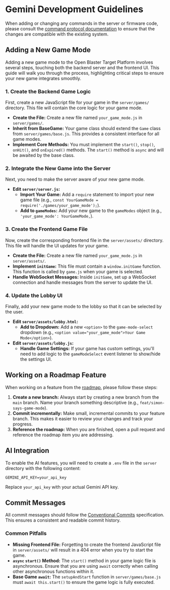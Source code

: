 # Gemini Development Guidelines

When adding or changing any commands in the server or firmware code, please consult the [command protocol documentation](docs/command-protocol.md) to ensure that the changes are compatible with the existing system.

## Adding a New Game Mode

Adding a new game mode to the Open Blaster Target Platform involves several steps, touching both the backend server and the frontend UI. This guide will walk you through the process, highlighting critical steps to ensure your new game integrates smoothly.

### 1. Create the Backend Game Logic

First, create a new JavaScript file for your game in the `server/games/` directory. This file will contain the core logic for your game mode.

- **Create the File:** Create a new file named `your_game_mode.js` in `server/games/`.
- **Inherit from BaseGame:** Your game class should extend the `Game` class from `server/games/base.js`. This provides a consistent interface for all game modes.
- **Implement Core Methods:** You must implement the `start()`, `stop()`, `onHit()`, and `onExpired()` methods. The `start()` method is `async` and will be awaited by the base class.

### 2. Integrate the New Game into the Server

Next, you need to make the server aware of your new game mode.

- **Edit `server/server.js`:**
    - **Import Your Game:** Add a `require` statement to import your new game file (e.g., `const YourGameMode = require('./games/your_game_mode');`).
    - **Add to `gameModes`:** Add your new game to the `gameModes` object (e.g., `'your_game_mode': YourGameMode,`).

### 3. Create the Frontend Game File

Now, create the corresponding frontend file in the `server/assets/` directory. This file will handle the UI updates for your game.

- **Create the File:** Create a new file named `your_game_mode.js` in `server/assets/`.
- **Implement `initGame`:** This file must contain a `window.initGame` function. This function is called by `game.js` when your game is selected.
- **Handle WebSocket Messages:** Inside `initGame`, set up a WebSocket connection and handle messages from the server to update the UI.

### 4. Update the Lobby UI

Finally, add your new game mode to the lobby so that it can be selected by the user.

- **Edit `server/assets/lobby.html`:**
    - **Add to Dropdown:** Add a new `<option>` to the `game-mode-select` dropdown (e.g., `<option value="your_game_mode">Your Game Mode</option>`).
- **Edit `server/assets/lobby.js`:**
    - **Handle Game Settings:** If your game has custom settings, you'll need to add logic to the `gameModeSelect` event listener to show/hide the settings UI.

## Working on a Roadmap Feature

When working on a feature from the [roadmap](docs/roadmap.md), please follow these steps:

1.  **Create a new branch:** Always start by creating a new branch from the `main` branch. Name your branch something descriptive (e.g., `feat/simon-says-game-mode`).
2.  **Commit incrementally:** Make small, incremental commits to your feature branch. This makes it easier to review your changes and track your progress.
3.  **Reference the roadmap:** When you are finished, open a pull request and reference the roadmap item you are addressing.

## AI Integration

To enable the AI features, you will need to create a `.env` file in the `server` directory with the following content:

```
GEMINI_API_KEY=your_api_key
```

Replace `your_api_key` with your actual Gemini API key.

## Commit Messages

All commit messages should follow the [Conventional Commits](https://www.conventionalcommits.org/) specification. This ensures a consistent and readable commit history.

### Common Pitfalls

- **Missing Frontend File:** Forgetting to create the frontend JavaScript file in `server/assets/` will result in a 404 error when you try to start the game.
- **`async` `start()` Method:** The `start()` method in your game logic file is asynchronous. Ensure that you are using `await` correctly when calling other asynchronous functions within it.
- **Base Game `await`:** The `setupAndStart` function in `server/games/base.js` must `await this.start()` to ensure the game logic is fully executed.

